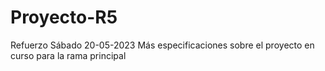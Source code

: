 # Proyecto-R5
Refuerzo Sábado 20-05-2023
Más especificaciones sobre el proyecto en curso para la rama principal